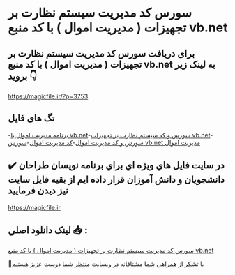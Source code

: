# سورس کد مدیریت سیستم نظارت بر تجهیزات ( مدیریت اموال ) با کد منبع vb.net

## برای دریافت سورس کد مدیریت سیستم نظارت بر تجهیزات ( مدیریت اموال ) با کد منبع vb.net به لینک زیر بروید 👇

https://magicfile.ir/?p=3753

## تگ های فایل

-[برنامه مدیریت اموال با vb.net](https://magicfile.ir/product/%d8%b3%db%8c%d8%b3%d8%aa%d9%85-%d9%86%d8%b8%d8%a7%d8%b1%d8%aa-%d8%a8%d8%b1-%d8%aa%d8%ac%d9%87%db%8c%d8%b2%d8%a7%d8%aa-%d9%85%d8%af%db%8c%d8%b1%db%8c%d8%aa-%d8%a7%d9%85%d9%88%d8%a7%d9%84-vbnet/)-[سورس و کد سیستم نظارت بر تجهیزات vb.net](https://magicfile.ir/product/%d8%b3%db%8c%d8%b3%d8%aa%d9%85-%d9%86%d8%b8%d8%a7%d8%b1%d8%aa-%d8%a8%d8%b1-%d8%aa%d8%ac%d9%87%db%8c%d8%b2%d8%a7%d8%aa-%d9%85%d8%af%db%8c%d8%b1%db%8c%d8%aa-%d8%a7%d9%85%d9%88%d8%a7%d9%84-vbnet/)-[سورس و کد مدیریت اموال](https://magicfile.ir/product/%d8%b3%db%8c%d8%b3%d8%aa%d9%85-%d9%86%d8%b8%d8%a7%d8%b1%d8%aa-%d8%a8%d8%b1-%d8%aa%d8%ac%d9%87%db%8c%d8%b2%d8%a7%d8%aa-%d9%85%d8%af%db%8c%d8%b1%db%8c%d8%aa-%d8%a7%d9%85%d9%88%d8%a7%d9%84-vbnet/)-[کد مدیریت اموال](https://magicfile.ir/product/%d8%b3%db%8c%d8%b3%d8%aa%d9%85-%d9%86%d8%b8%d8%a7%d8%b1%d8%aa-%d8%a8%d8%b1-%d8%aa%d8%ac%d9%87%db%8c%d8%b2%d8%a7%d8%aa-%d9%85%d8%af%db%8c%d8%b1%db%8c%d8%aa-%d8%a7%d9%85%d9%88%d8%a7%d9%84-vbnet/)-[سورس vb.net مدیریت اموال](https://magicfile.ir/product/%d8%b3%db%8c%d8%b3%d8%aa%d9%85-%d9%86%d8%b8%d8%a7%d8%b1%d8%aa-%d8%a8%d8%b1-%d8%aa%d8%ac%d9%87%db%8c%d8%b2%d8%a7%d8%aa-%d9%85%d8%af%db%8c%d8%b1%db%8c%d8%aa-%d8%a7%d9%85%d9%88%d8%a7%d9%84-vbnet/)

## ✔️ در سايت فايل هاي ويژه اي براي برنامه نويسان طراحان دانشجويان و دانش آموزان قرار داده ايم از بقيه فايل سايت نيز ديدن فرماييد

https://magicfile.ir


## لينک دانلود اصلي 📥 :

[سورس کد مدیریت سیستم نظارت بر تجهیزات ( مدیریت اموال ) با کد منبع vb.net](https://magicfile.ir/product/%d8%b3%db%8c%d8%b3%d8%aa%d9%85-%d9%86%d8%b8%d8%a7%d8%b1%d8%aa-%d8%a8%d8%b1-%d8%aa%d8%ac%d9%87%db%8c%d8%b2%d8%a7%d8%aa-%d9%85%d8%af%db%8c%d8%b1%db%8c%d8%aa-%d8%a7%d9%85%d9%88%d8%a7%d9%84-vbnet/) 


🙏با تشکر از همراهي شما مشتاقانه در وبسایت منتظر شما دوست عزیز هستیم


